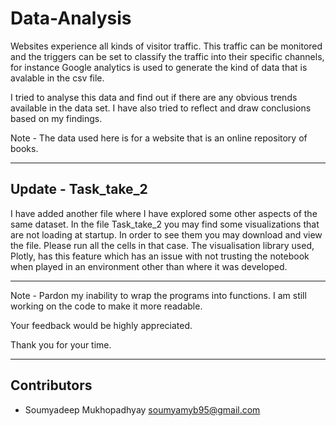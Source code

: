 # Data-Analysis


Websites experience all kinds of visitor traffic. This traffic can be monitored and the triggers can be set to classify the traffic into their specific channels, for instance Google analytics is used to generate the kind of data that is avalable in the csv file.

I tried to analyse this data and find out if there are any obvious trends available in the data set. I have also tried to reflect and draw conclusions based on my findings.

Note - The data used here is for a website that is an online repository of books.

---
## Update - Task_take_2 

I have added another file where I have explored some other aspects of the same dataset.
In the file Task_take_2 you may find some visualizations that are not loading at startup. In order to see them you may download 
and view the file. Please run all the cells in that case. The visualisation library used, Plotly, has this feature which has an issue 
with not trusting the notebook when played in an environment other than where it was developed.

---
Note - Pardon my inability to wrap the programs into functions. I am still working on the code to make it more readable.

Your feedback would be highly appreciated.

Thank you for your time.

---
## Contributors

- Soumyadeep Mukhopadhyay <soumyamyb95@gmail.com>
